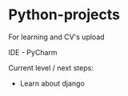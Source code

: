 # Python-projects
For learning and CV's upload

IDE - PyCharm

Current level / next steps:
- Learn about django
